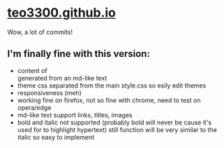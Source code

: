 # [teo3300.github.io](https://teo3300.github.io)

Wow, a lot of commits!
## I'm finally fine with this version:
  - content of <main> generated from an md-like text
  - theme css separated from the main style.css so esily edit themes
  - responsiveness (meh)
  - working fine on firefox, not so fine with chrome, need to test on opera/edge
  - md-like text support links, titles, images
  - bold and italic not supported (probably bold will never be cause it's used for to highlight hypertext) still function will be very similar to the italic so easy to implement
